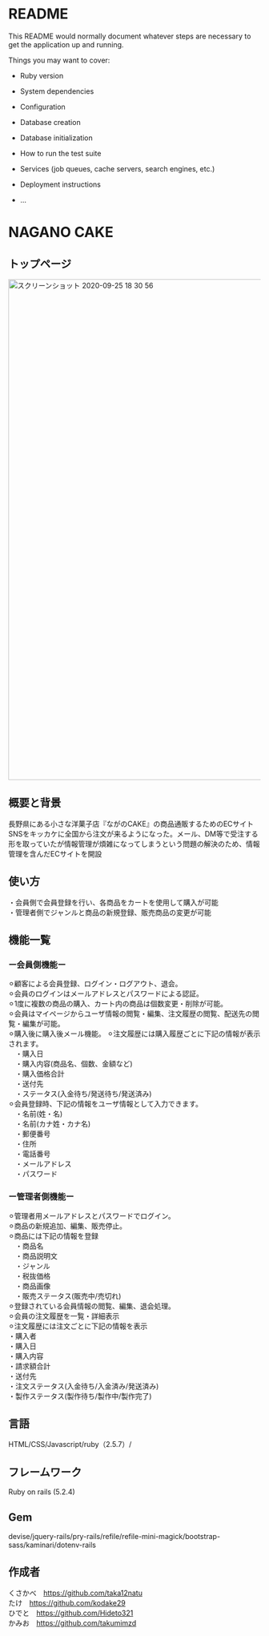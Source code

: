 # README

This README would normally document whatever steps are necessary to get the
application up and running.

Things you may want to cover:

* Ruby version

* System dependencies

* Configuration

* Database creation

* Database initialization

* How to run the test suite

* Services (job queues, cache servers, search engines, etc.)

* Deployment instructions

* ...

#  NAGANO CAKE  

## トップページ

<img width="1000" alt="スクリーンショット 2020-09-25 18 30 56" src="https://user-images.githubusercontent.com/67743439/94252227-99c42a00-ff5e-11ea-86f1-722f5c19b6c2.png">  

## 概要と背景

長野県にある小さな洋菓子店『ながのCAKE』の商品通販するためのECサイト  
SNSをキッカケに全国から注文が来るようになった。メール、DM等で受注する形を取っていたが情報管理が煩雑になってしまうという問題の解決のため、情報管理を含んだECサイトを開設  

## 使い方  

・会員側で会員登録を行い、各商品をカートを使用して購入が可能  
・管理者側でジャンルと商品の新規登録、販売商品の変更が可能  

## 機能一覧

 ### ー会員側機能ー  
	
  ⚪︎顧客による会員登録、ログイン・ログアウト、退会。  
  ⚪︎会員のログインはメールアドレスとパスワードによる認証。  
  ⚪︎1度に複数の商品の購入、カート内の商品は個数変更・削除が可能。  
  ⚪︎会員はマイページからユーザ情報の閲覧・編集、注文履歴の閲覧、配送先の閲覧・編集が可能。  
  ⚪︎購入後に購入後メール機能。
  ⚪︎注文履歴には購入履歴ごとに下記の情報が表示されます。  
    &emsp;・購入日  
    &emsp;・購入内容(商品名、個数、金額など)  
    &emsp;・購入価格合計  
    &emsp;・送付先  
    &emsp;・ステータス(入金待ち/発送待ち/発送済み)  
  ⚪︎会員登録時、下記の情報をユーザ情報として入力できます。  
    &emsp;・名前(姓・名)  
    &emsp;・名前(カナ姓・カナ名)  
    &emsp;・郵便番号  
    &emsp;・住所  
    &emsp;・電話番号  
    &emsp;・メールアドレス  
    &emsp;・パスワード  

 ### ー管理者側機能ー  
	
  ⚪︎管理者用メールアドレスとパスワードでログイン。  
  ⚪︎商品の新規追加、編集、販売停止。  
  ⚪︎商品には下記の情報を登録  
    &emsp;・商品名  
    &emsp;・商品説明文  
    &emsp;・ジャンル  
    &emsp;・税抜価格  
    &emsp;・商品画像  
    &emsp;・販売ステータス(販売中/売切れ)  
  ⚪︎登録されている会員情報の閲覧、編集、退会処理。  
  ⚪︎会員の注文履歴を一覧・詳細表示  
  ⚪︎注文履歴には注文ごとに下記の情報を表示  
    ・購入者  
    ・購入日  
    ・購入内容  
    ・請求額合計  
    ・送付先  
    ・注文ステータス(入金待ち/入金済み/発送済み)  
    ・製作ステータス(製作待ち/製作中/製作完了)  

## 言語  

HTML/CSS/Javascript/ruby（2.5.7）/  

## フレームワーク  

Ruby on rails (5.2.4)  

## Gem  

devise/jquery-rails/pry-rails/refile/refile-mini-magick/bootstrap-sass/kaminari/dotenv-rails  

## 作成者  
くさかべ　https://github.com/taka12natu  
たけ　https://github.com/kodake29  
ひでと　https://github.com/Hideto321  
かみお　https://github.com/takumimzd  
